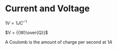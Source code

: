 # Current and Voltage

$1V = 1 JC^{-1}$

$V = {{W}\over{Q}}$


A Coulomb is the amount of charge per second at $1A$
